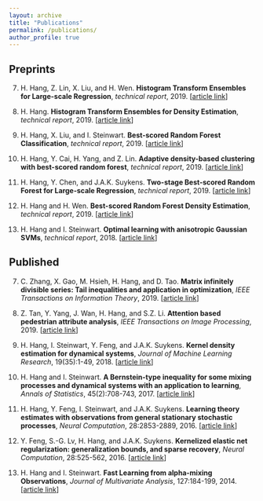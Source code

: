 ```yaml
---
layout: archive
title: "Publications"
permalink: /publications/
author_profile: true
---
```


## Preprints

7. H. Hang, Z. Lin, X. Liu, and H. Wen. **Histogram Transform Ensembles for Large-scale Regression**, *technical report*, 2019. \[[article link](https://arxiv.org/abs/1912.04738)\]

6. H. Hang. **Histogram Transform Ensembles for Density Estimation**, *technical report*, 2019. \[[article link](https://arxiv.org/abs/1911.11581)\]

5. H. Hang, X. Liu, and I. Steinwart. **Best-scored Random Forest Classification**, *technical report*, 2019. \[[article link](http://arxiv.org/abs/1905.11028)\]

4. H. Hang, Y. Cai, H. Yang, and Z. Lin. **Adaptive density-based clustering with best-scored random forest**, *technical report*, 2019. \[[article link](https://arxiv.org/abs/1906.10094)\]

3. H. Hang, Y. Chen, and J.A.K. Suykens. **Two-stage Best-scored Random Forest for Large-scale Regression**, *technical report*, 2019. \[[article link](https://arxiv.org/abs/1905.03438)\]

2. H. Hang and H. Wen. **Best-scored Random Forest Density Estimation**, *technical report*, 2019. \[[article link](https://arxiv.org/abs/1905.03729)\]

1. H. Hang and I. Steinwart. **Optimal learning with anisotropic Gaussian SVMs**, *technical report*, 2018. \[[article link](https://arxiv.org/abs/1810.02321)\]

## Published

7. C. Zhang, X. Gao, M. Hsieh, H. Hang, and D. Tao. **Matrix infinitely divisible series: Tail inequalities and application in optimization**, *IEEE Transactions on Information Theory*, 2019. \[[article link](https://ieeexplore.ieee.org/document/8892679)\]

6. Z. Tan, Y. Yang, J. Wan, H. Hang, and S.Z. Li. **Attention based pedestrian attribute analysis**, *IEEE Transactions on Image Processing*, 2019. \[[article link](https://ieeexplore.ieee.org/document/8755326)\]

5. H. Hang, I. Steinwart, Y. Feng, and J.A.K. Suykens. **Kernel density estimation for dynamical systems**, *Journal of Machine Learning Research*, 19(35):1-49, 2018. \[[article link](http://www.jmlr.org/papers/volume19/16-349/16-349.pdf)\]

4. H. Hang and I. Steinwart. **A Bernstein-type inequality for some mixing processes and dynamical systems with an application to learning**, *Annals of Statistics*, 45(2):708-743, 2017. \[[article link](https://projecteuclid.org/euclid.aos/1494921955)\]

3. H. Hang, Y. Feng, I. Steinwart, and J.A.K. Suykens. **Learning theory estimates with observations from general stationary stochastic processes**, *Neural Computation*, 28:2853-2889, 2016. \[[article link](https://www.mitpressjournals.org/doi/pdf/10.1162/NECO_a_00870)\]

2. Y. Feng, S.-G. Lv, H. Hang, and J.A.K. Suykens. **Kernelized elastic net regularization: generalization bounds, and sparse recovery**, *Neural Computation*, 28:525-562, 2016. \[[article link](https://www.mitpressjournals.org/doi/pdf/10.1162/NECO_a_00812)\]

1. H. Hang and I. Steinwart. **Fast Learning from alpha-mixing Observations**, *Journal of Multivariate Analysis*, 127:184-199, 2014. \[[article link](https://www.sciencedirect.com/science/article/pii/S0047259X14000426?via%3Dihub)\]



<!-- {% if author.googlescholar %}
  You can also find my articles on <u><a href="{{author.googlescholar}}">my Google Scholar profile</a>.</u>
{% endif %}

{% include base_path %}

{% for post in site.publications reversed %}
  {% include archive-single.html %}
{% endfor %}
 -->
